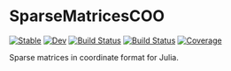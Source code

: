 # SparseMatricesCOO

[![Stable](https://img.shields.io/badge/docs-stable-blue.svg)](https://JuliaSmoothOptimizers.github.io/SparseMatricesCOO.jl/stable)
[![Dev](https://img.shields.io/badge/docs-dev-blue.svg)](https://JuliaSmoothOptimizers.github.io/SparseMatricesCOO.jl/dev)
[![Build Status](https://github.com/JuliaSmoothOptimizers/SparseMatricesCOO.jl/workflows/CI/badge.svg)](https://github.com/JuliaSmoothOptimizers/SparseMatricesCOO.jl/actions)
[![Build Status](https://api.cirrus-ci.com/github/JuliaSmoothOptimizers/SparseMatricesCOO.jl.svg)](https://cirrus-ci.com/github/JuliaSmoothOptimizers/SparseMatricesCOO.jl)
[![Coverage](https://codecov.io/gh/JuliaSmoothOptimizers/SparseMatricesCOO.jl/branch/master/graph/badge.svg)](https://codecov.io/gh/JuliaSmoothOptimizers/SparseMatricesCOO.jl)

Sparse matrices in coordinate format for Julia.

